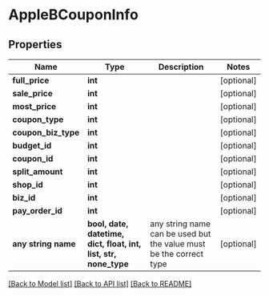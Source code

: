 # AppleBCouponInfo


## Properties
Name | Type | Description | Notes
------------ | ------------- | ------------- | -------------
**full_price** | **int** |  | [optional] 
**sale_price** | **int** |  | [optional] 
**most_price** | **int** |  | [optional] 
**coupon_type** | **int** |  | [optional] 
**coupon_biz_type** | **int** |  | [optional] 
**budget_id** | **int** |  | [optional] 
**coupon_id** | **int** |  | [optional] 
**split_amount** | **int** |  | [optional] 
**shop_id** | **int** |  | [optional] 
**biz_id** | **int** |  | [optional] 
**pay_order_id** | **int** |  | [optional] 
**any string name** | **bool, date, datetime, dict, float, int, list, str, none_type** | any string name can be used but the value must be the correct type | [optional]

[[Back to Model list]](../README.md#documentation-for-models) [[Back to API list]](../README.md#documentation-for-api-endpoints) [[Back to README]](../README.md)


